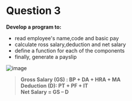 Question 3
===========

**Develop a program to:**
- read employee's name,code and basic pay
- calculate ross salary,deduction and net salary
- define a function for each of the components
- finally, generate a payslip

![image](https://user-images.githubusercontent.com/87627258/212464118-7cbde87d-22e8-4d8c-bd92-492d4d40b4b6.png)

>**Gross Salary (GS) : BP + DA + HRA + MA  
Deduction (D): PT + PF + IT  
Net Salary = GS – D**
